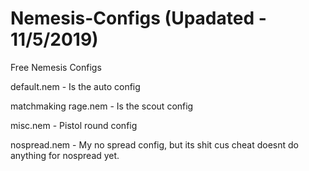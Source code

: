 # Nemesis-Configs (Upadated - 11/5/2019)
Free Nemesis Configs

default.nem - Is the auto config

matchmaking rage.nem - Is the scout config

misc.nem - Pistol round config

nospread.nem - My no spread config, but its shit cus cheat doesnt do anything for nospread yet.
